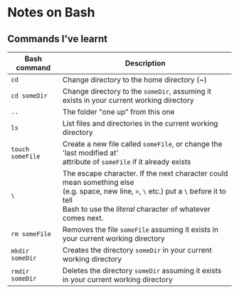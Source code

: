 # Notes on Bash

## Commands I've learnt

| Bash command | Description |
| ------------- | ------------- |
| `cd` | Change directory to the home directory (~)|
| `cd someDir` | Change directory to the `someDir`, assuming it exists in your current working directory |
| `..` | The folder "one up" from this one |
| `ls` | List files and directories in the current working directory |
| `touch someFile` | Create a new file called `someFile`, or change the 'last modified at' <br/> attribute of `someFile` if it already exists |
| `\` | The escape character. If the next character could mean something else <br/> (e.g. space, new line, `>`, `\` etc.) put a `\` before it to tell <br/>Bash to use the *literal* character of whatever comes next.|
| `rm someFile` | Removes the file `someFile` assuming it exists in your current working directory |
| `mkdir someDir` | Creates the directory `someDir` in your current working directory |
| `rmdir someDir` | Deletes the directory `someDir` assuming it exists in your current working directory |
